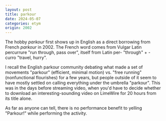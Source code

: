 ```yaml
---
layout: post
title: parkour
date: 2024-05-07
categories: etym
origin: 2002
---
```

The hobby *parkour* first shows up in English as a direct borrowing from French *parkour* in 2002. The French word comes  from Vulgar Latin percurrure "run through, pass over", itself from Latin per- "through" + -curro "travel, hurry".

I recall the English parkour community debating what made a set of movements "parkour" (efficient, minimal motion) vs. "free running" (nonfunctional flourishes) for a few years, but people outside of it seem to have mostly settled on calling everything under the umbrella "parkour". This was in the days before streaming video, when you'd have to decide whether to download an interesting-sounding video on LimeWire for 20 hours from its title alone.

As far as anyone can tell, there is no performance benefit to yelling "Parkour!" while performing the activity.
